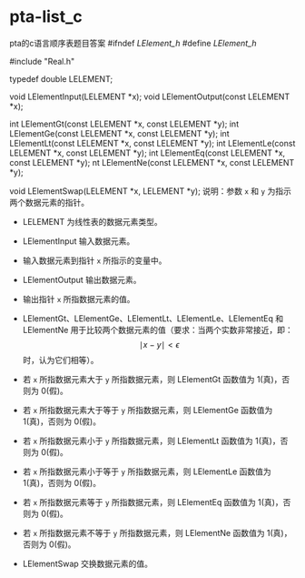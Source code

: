 # pta-list_c
pta的c语言顺序表题目答案
#ifndef _LElement_h_
#define _LElement_h_

#include "Real.h"

typedef double LELEMENT;

void LElementInput(LELEMENT *x);
void LElementOutput(const LELEMENT *x);

int LElementGt(const LELEMENT *x, const LELEMENT *y);
int LElementGe(const LELEMENT *x, const LELEMENT *y);
int LElementLt(const LELEMENT *x, const LELEMENT *y);
int LElementLe(const LELEMENT *x, const LELEMENT *y);
int LElementEq(const LELEMENT *x, const LELEMENT *y);
nt LElementNe(const LELEMENT *x, const LELEMENT *y);

void LElementSwap(LELEMENT *x, LELEMENT *y);
说明：参数 `x` 和 `y` 为指示两个数据元素的指针。

- LELEMENT 为线性表的数据元素类型。

- LElementInput 输入数据元素。

- 输入数据元素到指针 `x` 所指示的变量中。

- LElementOutput 输出数据元素。

- 输出指针 `x` 所指数据元素的值。

- LElementGt、LElementGe、LElementLt、LElementLe、LElementEq 和 LElementNe 用于比较两个数据元素的值（要求：当两个实数非常接近，即：$$\mid x - y \mid < \epsilon$$ 时，认为它们相等）。

- 若 `x` 所指数据元素大于 `y` 所指数据元素，则 LElementGt 函数值为 1(真)，否则为 0(假)。
- 若 `x` 所指数据元素大于等于 `y` 所指数据元素，则 LElementGe 函数值为 1(真)，否则为 0(假)。
- 若 `x` 所指数据元素小于 `y` 所指数据元素，则 LElementLt 函数值为 1(真)，否则为 0(假)。
- 若 `x` 所指数据元素小于等于 `y` 所指数据元素，则 LElementLe 函数值为 1(真)，否则为 0(假)。
- 若 `x` 所指数据元素等于 `y` 所指数据元素，则 LElementEq 函数值为 1(真)，否则为 0(假)。
- 若 `x` 所指数据元素不等于 `y` 所指数据元素，则 LElementNe 函数值为 1(真)，否则为 0(假)。
- LElementSwap 交换数据元素的值。
